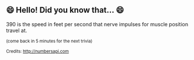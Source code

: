 ## 😄 Hello! Did you know that... 😄
390 is the speed in feet per second that nerve impulses for muscle position travel at.

<sup>(come back in 5 minutes for the next trivia)</sup>


<sup>Credits: http://numbersapi.com</sup>
